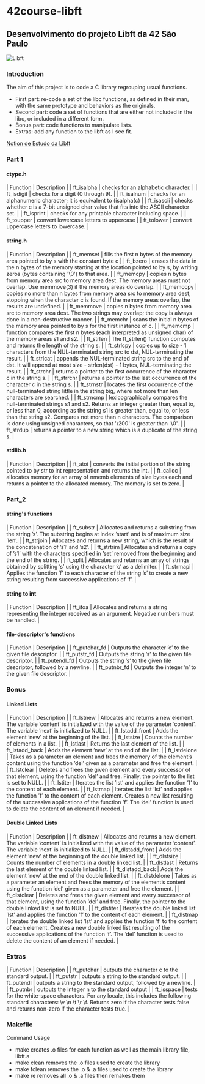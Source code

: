 # 42course-libft

## Desenvolvimento do projeto Libft da 42 São Paulo
![Libft](https://game.42sp.org.br/static/assets/achievements/libfte.png)

### Introduction
The aim of this project is to code a C library regrouping usual functions.

- First part: re-code a set of the libc functions, as defined in their man, with the same prototype and behaviors as the originals.
- Second part: code a set of functions that are either not included in the libc, or included in a different form.
- Bonus part: code functions to manipulate lists.
- Extras: add any function to the libft as I see fit.

[Notion de Estudo da Libft](https://soraianovaes.notion.site/Libft-5630a25909e9468cb688d83523fbfb96)

### Part 1

#### ctype.h

| Function | Description |
| ft_isalpha	| checks for an alphabetic character. |
| ft_isdigit	| checks for a digit (0 through 9). |
| ft_isalnum	| checks for an alphanumeric character; it is equivalent to (isalpha(c) |
| ft_isascii	| checks whether c is a 7-bit unsigned char value that fits into the ASCII character set. |
| ft_isprint	| checks for any printable character including space. |
| ft_toupper	| convert lowercase letters to uppercase |
| ft_tolower	| convert uppercase letters to lowercase. |

#### string.h

| Function | Description | 
| ft_memset	| fills the first n bytes of the memory area pointed to by s with the constant byte c |
| ft_bzero	| erases the data in the n bytes of the memory starting at the location pointed to by s, by writing zeros (bytes containing '\0') to that area. |
| ft_memcpy	| copies n bytes from memory area src to memory area dest. The memory areas must not overlap. Use memmove(3) if the memory areas do overlap. |
| ft_memccpy	| copies no more than n bytes from memory area src to memory area dest, stopping when the character c is found. If the memory areas overlap, the results are undefined. |
| ft_memmove	| copies n bytes from memory area src to memory area dest. The two strings may overlap; the copy is always done in a non-destructive manner. |
| ft_memchr	| scans the initial n bytes of the memory area pointed to by s for the first instance of c. |
| ft_memcmp	| function compares the first n bytes (each interpreted as unsigned char) of the memory areas s1 and s2. |
| ft_strlen	| The ft_strlen() function computes and returns the length of the string s. |
| ft_strlcpy	| copies up to size - 1 characters from the NUL-terminated string src to dst, NUL-terminating the result. |
| ft_strlcat	| appends the NUL-terminated string src to the end of dst. It will append at most size - strlen(dst) - 1 bytes, NUL-terminating the result. |
| ft_strchr	| returns a pointer to the first occurrence of the character c in the string s. |
| ft_strrchr	| returns a pointer to the last occurrence of the character c in the string s. |
| ft_strnstr	| locates the first occurrence of the null-terminated string little in the string big, where not more than len characters are searched. |
| ft_strncmp	| lexicographically compares the null-terminated strings s1 and s2. Returns an integer greater than, equal to, or less than 0, according as the string s1 is greater than, equal to, or less than the string s2. Compares not more than n characters. The comparison is done using unsigned characters, so that '\200' is greater than '\0'. |
| ft_strdup	| returns a pointer to a new string which is a duplicate of the string s. |

#### stdlib.h

| Function	| Description |
| ft_atoi	| converts the initial portion of the string pointed to by str to int representation and returns the int. |
| ft_calloc	| allocates memory for an array of nmemb elements of size bytes each and returns a pointer to the allocated memory. The memory is set to zero. |


### Part_2

#### string's functions

| Function | Description |
| ft_substr	| Allocates and returns a substring from the string ’s’. The substring begins at index ’start’ and is of maximum size ’len’. |
| ft_strjoin	| Allocates and returns a new string, which is the result of the concatenation of ’s1’ and ’s2’. |
| ft_strtrim	| Allocates and returns a copy of ’s1’ with the characters specified in ’set’ removed from the beginning and the end of the string. |
| ft_split	| Allocates and returns an array of strings obtained by splitting ’s’ using the character ’c’ as a delimiter. |
| ft_strmapi	| Applies the function ’f’ to each character of the string ’s’ to create a new string resulting from successive applications of ’f’. |

#### string to int

| Function |	Description |
|  ft_itoa	| Allocates and returns a string representing the integer received as an argument. Negative numbers must be handled. |


#### file-descriptor's functions

| Function	| Description  |
| ft_putchar_fd	| Outputs the character ’c’ to the given file descriptor. |
| ft_putstr_fd	| Outputs the string ’s’ to the given file descriptor. |
| ft_putendl_fd	| Outputs the string ’s’ to the given file descriptor, followed by a newline. |
| ft_putnbr_fd	| Outputs the integer ’n’ to the given file descriptor. |


### Bonus

#### Linked Lists

| Function	| Description |
| ft_lstnew	| Allocates and returns a new element. The variable ’content’ is initialized with the value of the parameter ’content’. The variable ’next’ is initialized to NULL. |
| ft_lstadd_front	| Adds the element ’new’ at the beginning of the list. |
| ft_lstsize	| Counts the number of elements in a list. |
| ft_lstlast	| Returns the last element of the list. |
| ft_lstadd_back	| Adds the element ’new’ at the end of the list. |
| ft_lstdelone	| Takes as a parameter an element and frees the memory of the element’s content using the function ’del’ given as a parameter and free the element. |
| ft_lstclear	| Deletes and frees the given element and every successor of that element, using the function ’del’ and free. Finally, the pointer to the list is set to NULL. |
| ft_lstiter	| Iterates the list ’lst’ and applies the function ’f’ to the content of each element. |
| ft_lstmap	| Iterates the list ’lst’ and applies the function ’f’ to the content of each element. Creates a new list resulting of the successive applications of the function ’f’. The ’del’ function is used to delete the content of an element if needed. |

#### Double Linked Lists

| Function	| Description |
| ft_dlstnew  | Allocates and returns a new element. The variable ’content’ is initialized with the value of the parameter ’content’. The variable ’next’ is initialized to NULL. |
| ft_dlstadd_front  | Adds the element ’new’ at the beginning of the double linked list. |
| ft_dlstsize | Counts the number of elements in a double linked list. |
| ft_dlstlast	| Returns the last element of the double linked list. |
| ft_dlstadd_back	| Adds the element ’new’ at the end of the double linked list. |
| ft_dlstdelone	| Takes as a parameter an element and frees the memory of the element’s content using the function ’del’ given as a parameter and free the element. |
| ft_dlstclear	| Deletes and frees the given element and every successor of that element, using the function ’del’ and free. Finally, the pointer to the double linked list is set to NULL. |
| ft_dlstiter	| Iterates the double linked list ’lst’ and applies the function ’f’ to the content of each element. |
| ft_dlstmap	| Iterates the double linked list ’lst’ and applies the function ’f’ to the content of each element. Creates a new double linked list resulting of the successive applications of the function ’f’. The ’del’ function is used to delete the content of an element if needed. |

### Extras

| Function |	Description |
| ft_putchar	| outputs the character c to the standard output. |
| ft_putstr	| outputs a string to the standard output. |
| ft_putendl	| outputs a string to the standard output, followed by a newline. |
| ft_putnbr	| outputs the integer n to the standard output |
| ft_isspace	| tests for the white-space characters. For any locale, this includes the following standard characters: \v \n \t \r \f. Returns zero if the character tests false and returns non-zero if the character tests true. |

### Makefile

Command	Usage
- make	creates .o files for each function as well as the main library file, libft.a
- make clean	removes the .o files used to create the library
- make fclean	removes the .o & .a files used to create the library
- make re	removes all .o & .a files then remakes them
